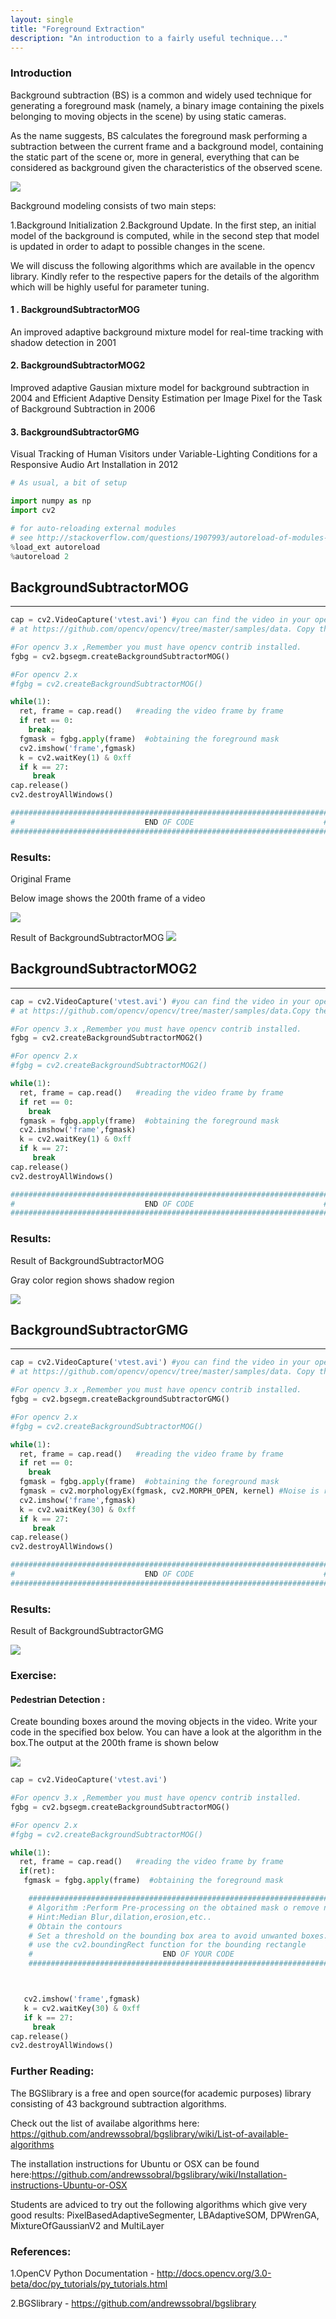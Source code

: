 ```yaml
---
layout: single
title: "Foreground Extraction"
description: "An introduction to a fairly useful technique..."
---
```


### Introduction
Background subtraction (BS) is a common and widely used technique for generating a foreground mask (namely, a binary image containing the pixels belonging to moving objects in the scene) by using static cameras.

As the name suggests, BS calculates the foreground mask performing a subtraction between the current frame and a background model, containing the static part of the scene or, more in general, everything that can be considered as background given the characteristics of the observed scene.

<img src="/assets/images/documentation/computer_vision/Foreground_Extraction/img.png">

Background modeling consists of two main steps:

1.Background Initialization
2.Background Update.
In the first step, an initial model of the background is computed, while in the second step that model is updated in order to adapt to possible changes in the scene.

We will discuss the following algorithms which are available in the opencv library. Kindly refer to the respective papers for the details of the algorithm which will be highly useful for parameter tuning.

#### 1 . BackgroundSubtractorMOG
An improved adaptive background mixture model for real-time tracking with shadow detection in 2001

#### 2. BackgroundSubtractorMOG2
Improved adaptive Gausian mixture model for background subtraction in 2004 and Efficient Adaptive
 Density Estimation per Image Pixel for the Task of Background Subtraction in 2006

#### 3. BackgroundSubtractorGMG
Visual Tracking of Human Visitors under Variable-Lighting Conditions for a Responsive Audio Art Installation in 2012



```python
# As usual, a bit of setup

import numpy as np
import cv2

# for auto-reloading external modules
# see http://stackoverflow.com/questions/1907993/autoreload-of-modules-in-ipython
%load_ext autoreload
%autoreload 2
```

## BackgroundSubtractorMOG
---


```python
cap = cv2.VideoCapture('vtest.avi') #you can find the video in your opencv folder - opencv/samples/data or
# at https://github.com/opencv/opencv/tree/master/samples/data. Copy the video to your current directory

#For opencv 3.x ,Remember you must have opencv contrib installed.
fgbg = cv2.bgsegm.createBackgroundSubtractorMOG()

#For opencv 2.x
#fgbg = cv2.createBackgroundSubtractorMOG()

while(1):
  ret, frame = cap.read()   #reading the video frame by frame
  if ret == 0:
    break;
  fgmask = fgbg.apply(frame)  #obtaining the foreground mask
  cv2.imshow('frame',fgmask)
  k = cv2.waitKey(1) & 0xff
  if k == 27:
     break
cap.release()
cv2.destroyAllWindows()

############################################################################
#                             END OF CODE                             #
############################################################################

```

### Results:

Original Frame

Below image shows the 200th frame of a video

<img src="/assets/images/documentation/computer_vision/Foreground_Extraction/img1.png">

Result of BackgroundSubtractorMOG
<img src="/assets/images/documentation/computer_vision/Foreground_Extraction/img2.png">


## BackgroundSubtractorMOG2
---


```python
cap = cv2.VideoCapture('vtest.avi') #you can find the video in your opencv folder - opencv/samples/data or
# at https://github.com/opencv/opencv/tree/master/samples/data.Copy the video to your current directory

#For opencv 3.x ,Remember you must have opencv contrib installed.
fgbg = cv2.createBackgroundSubtractorMOG2()

#For opencv 2.x
#fgbg = cv2.createBackgroundSubtractorMOG2()

while(1):
  ret, frame = cap.read()   #reading the video frame by frame
  if ret == 0:
    break
  fgmask = fgbg.apply(frame)  #obtaining the foreground mask
  cv2.imshow('frame',fgmask)
  k = cv2.waitKey(1) & 0xff
  if k == 27:
     break
cap.release()
cv2.destroyAllWindows()

############################################################################
#                             END OF CODE                             #
############################################################################

```

### Results:
Result of BackgroundSubtractorMOG

Gray color region shows shadow region

<img src="/assets/images/documentation/computer_vision/Foreground_Extraction/img3.png">

## BackgroundSubtractorGMG
---


```python
cap = cv2.VideoCapture('vtest.avi') #you can find the video in your opencv folder - opencv/samples/data or
# at https://github.com/opencv/opencv/tree/master/samples/data. Copy the video to your current directory

#For opencv 3.x ,Remember you must have opencv contrib installed.
fgbg = cv2.bgsegm.createBackgroundSubtractorGMG()

#For opencv 2.x
#fgbg = cv2.createBackgroundSubtractorMOG()

while(1):
  ret, frame = cap.read()   #reading the video frame by frame
  if ret == 0:
    break
  fgmask = fgbg.apply(frame)  #obtaining the foreground mask
  fgmask = cv2.morphologyEx(fgmask, cv2.MORPH_OPEN, kernel) #Noise is removed with morphological opening.
  cv2.imshow('frame',fgmask)
  k = cv2.waitKey(30) & 0xff
  if k == 27:
     break
cap.release()
cv2.destroyAllWindows()

############################################################################
#                             END OF CODE                             #
############################################################################

```

### Results:

Result of BackgroundSubtractorGMG

<img src="/assets/images/documentation/computer_vision/Foreground_Extraction/img4.png">

### Exercise:
#### Pedestrian Detection :
Create bounding boxes around the moving objects in the video. Write your code in the specified box below. You can have a look at the algorithm in the box.The output at the 200th frame is shown below

<img src="/assets/images/documentation/computer_vision/Foreground_Extraction/output.png">


```python
cap = cv2.VideoCapture('vtest.avi')

#For opencv 3.x ,Remember you must have opencv contrib installed.
fgbg = cv2.bgsegm.createBackgroundSubtractorMOG()

#For opencv 2.x
#fgbg = cv2.createBackgroundSubtractorMOG()

while(1):
  ret, frame = cap.read()   #reading the video frame by frame
  if(ret):
   fgmask = fgbg.apply(frame)  #obtaining the foreground mask

    ############################################################################
    # Algorithm :Perform Pre-processing on the obtained mask o remove noise          #
    # Hint:Median Blur,dilation,erosion,etc..                                  #
    # Obtain the contours                                                      #
    # Set a threshold on the bounding box area to avoid unwanted boxes.        #
    # use the cv2.boundingRect function for the bounding rectangle             #
    #                             END OF YOUR CODE                             #
    ############################################################################



   cv2.imshow('frame',fgmask)
   k = cv2.waitKey(30) & 0xff
   if k == 27:
     break
cap.release()
cv2.destroyAllWindows()
```

### Further Reading:
The BGSlibrary is a free and open source(for academic purposes) library consisting of 43 background subtraction algorithms.

Check out the list of availabe algorithms here: https://github.com/andrewssobral/bgslibrary/wiki/List-of-available-algorithms

The installation instructions for Ubuntu or OSX can be found here:https://github.com/andrewssobral/bgslibrary/wiki/Installation-instructions-Ubuntu-or-OSX

Students are adviced to try out the following algorithms which give very good results:
PixelBasedAdaptiveSegmenter, LBAdaptiveSOM, DPWrenGA, MixtureOfGaussianV2 and MultiLayer

### References:
1.OpenCV Python Documentation - http://docs.opencv.org/3.0-beta/doc/py_tutorials/py_tutorials.html

2.BGSlibrary - https://github.com/andrewssobral/bgslibrary
